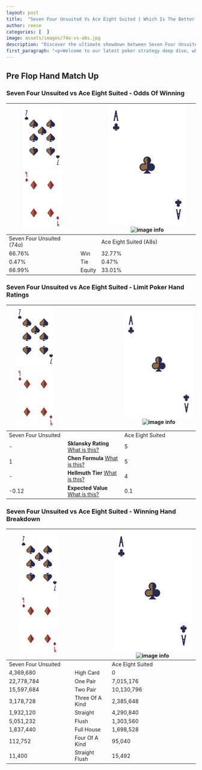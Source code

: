 ```yaml
---
layout: post
title:  "Seven Four Unsuited Vs Ace Eight Suited | Which Is The Better Hand In Poker? A Complete Guide"
author: reece
categories: [  ]
image: assets/images/74o-vs-a8s.jpg
description: "Discover the ultimate showdown between Seven Four Unsuited and Ace Eight Suited in poker! Uncover the odds, strategies, and scenarios where one hand triumphs over the other. Get ready to up your poker game with this thrilling analysis."
first_paragraph: "<p>Welcome to our latest poker strategy deep dive, where we're pitting two distinct hands against each other in a high-stakes showdown: Seven Four Unsuited vs Ace Eight Suited.</p><p>In the dynamic world of poker, every decision counts, and knowing which hand holds the upper hand is key to your success at the table.</p><p>In this article, we'll dissect these two hands, explore the scenarios where one dominates the other, and equip you with the knowledge to make strategic choices that can tip the odds in your favor.</p><p>Get ready to unravel the intriguing dynamics of these poker hands and elevate your game to new heights.</p>"
---
```




[comment]: # (sp0)

## Pre Flop Hand Match Up

<div class="table hand-ratings" markdown="1"> 



### Seven Four Unsuited vs Ace Eight Suited - Odds Of Winning


    
| ![image info](assets/images/hand1/7.png) ![image info](assets/images/hand1/4o.png) |  | ![image info](assets/images/hand2/A.png) ![image info](assets/images/hand2/8s.png) |
| -------- | -------- | -------- |
| Seven Four Unsuited (74o) |  | Ace Eight Suited (A8s) |
| 66.76% | Win | 32.77% |
| 0.47% | Tie | 0.47% |
| 66.99% | Equity | 33.01% |




[comment]: # (sp1)



### Seven Four Unsuited vs Ace Eight Suited - Limit Poker Hand Ratings


    
| ![image info](assets/images/hand1/7.png) ![image info](assets/images/hand1/4o.png) |  | ![image info](assets/images/hand2/A.png) ![image info](assets/images/hand2/8s.png) |
| -------- | -------- | -------- |
| Seven Four Unsuited |  | Ace Eight Suited |
| - | **Sklansky Rating** [What is this?](/sklansky-rating-explained) | 5 |
| 1 | **Chen Formula** [What is this?](/chen-formula-explained) | 5 |
| - | **Hellmuth Tier** [What is this?](/Hellmuth-tier-explained) | 4 |
| -0.12 | **Expected Value** [What is this?](/expected-value-explained) | 0.1 |




[comment]: # (sp2)



### Seven Four Unsuited vs Ace Eight Suited - Winning Hand Breakdown


    
| ![image info](assets/images/hand1/7.png) ![image info](assets/images/hand1/4o.png) |  | ![image info](assets/images/hand2/A.png) ![image info](assets/images/hand2/8s.png) |
| -------- | -------- | -------- |
| Seven Four Unsuited |  | Ace Eight Suited |
| 4,369,680 | High Card | 0 |
| 22,778,784 | One Pair | 7,015,176 |
| 15,597,684 | Two Pair | 10,130,796 |
| 3,178,728 | Three Of A Kind | 2,385,648 |
| 1,932,120 | Straight | 4,290,840 |
| 5,051,232 | Flush | 1,303,560 |
| 1,837,440 | Full House | 1,698,528 |
| 112,752 | Four Of A Kind | 95,040 |
| 11,400 | Straight Flush | 15,492 |




[comment]: # (sp3)



</div>

[comment]: # (sp4)



[comment]: # (sp5)

